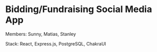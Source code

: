 # Bidding/Fundraising Social Media App

Members: Sunny, Matias, Stanley

Stack: React, Express.js, PostgreSQL, ChakraUI
